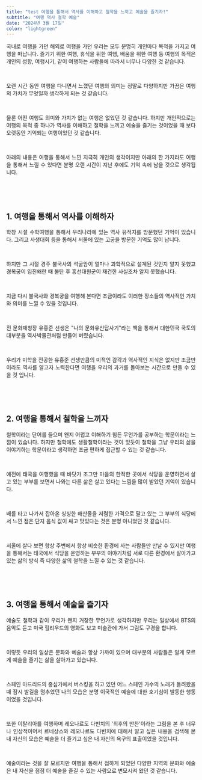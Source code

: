 ```yaml
---
title: "test 여행을 통해서 역사를 이해하고 철학을 느끼고 예술을 즐기자!"
subtitle: "여행 역사 철학 예술"
date: "2024년 3월 17일"
color: "lightgreen"
---
```



<p style="text-align: justify;" data-ke-size="size16">국내로 여행을 가던 해외로 여행을 가던 우리는 모두 분명히 개인마다 목적을 가지고 여행을 떠납니다. 즐기기 위한 여행, 휴식을 위한 여행, 배움을 위한 여행 등 여행의 목적은 개인의 성향, 여행시기, 같이 여행하는 사람들에 따라서 너무나 다양한 것 같습니다.</p>
<p style="text-align: justify;" data-ke-size="size16"><br></p>
<p style="text-align: justify;" data-ke-size="size16">오랜 시간 동안 여행을 다니면서 느꼈던 여행의 의미는 정말로 다양하지만 가끔은 여행의 가치가 무엇일까 생각하게 되는 것 같습니다.</p>
<p style="text-align: justify;" data-ke-size="size16"><br></p>
<p style="text-align: justify;" data-ke-size="size16">물론 어떤 여행도 의미와 가치가 없는 여행은 없었던 것 같습니다. 하지만 개인적으로는 여행의 목적 중 하나가 역사를 이해하고 철학을 느끼고 예술을 즐기는 것이었을 때 보다 오랫동안 기억되는 여행이었던 것 같습니다.</p>
<p style="text-align: justify;" data-ke-size="size16"><br></p>
<p style="text-align: justify;" data-ke-size="size16">아래의 내용은 여행을 통해서 느낀 지극히 개인의 생각이지만 아래의 한 가지라도 여행을 통해서 느낄 수 있다면 분명 오랜 시간이 지난 후에도 기억 속에 남을 것으로 생각됩니다.</p>
<p style="text-align: justify;" data-ke-size="size16"><br></p>
<p style="text-align: justify;" data-ke-size="size16"><br></p>
<h2 style="text-align: justify;" data-ke-size="size26"><b>1. 여행을 통해서 역사를 이해하자</b></h2>
<p style="text-align: justify;" data-ke-size="size16">학창 시절 수학여행을 통해서 우리나라에 있는 역사 유적지를 방문했던 기억이 있습니다. 그리고 사생대회 등을 통해서 서울에 있는 고궁을 방문한 기억도 많이 납니다.</p>
<p style="text-align: justify;" data-ke-size="size16"><br></p>
<p style="text-align: justify;" data-ke-size="size16">하지만 그 시절 경주 불국사의 석굴암이 얼마나 과학적으로 설계된 것인지 알지 못했고 경복궁이 임진왜란 때 불탄 후 흥선대원군이 재건한 사실조차 알지 못했습니다.</p>
<p style="text-align: justify;" data-ke-size="size16"><br></p>
<p style="text-align: justify;" data-ke-size="size16">지금 다시 불국사와 경복궁을 여행해 본다면 조금이라도 이러한 장소들의 역사적인 가치와 의미를 느낄 수 있을 것입니다.</p>
<p style="text-align: justify;" data-ke-size="size16"><br></p>
<p style="text-align: justify;" data-ke-size="size16">전 문화재청장 유홍준 선생은 "나의 문화유산답사기"라는 책을 통해서 대한민국 국토의 대부분을 역사박물관처럼 만들어 버렸습니다.&nbsp;</p>
<p style="text-align: justify;" data-ke-size="size16"><br></p>
<p style="text-align: justify;" data-ke-size="size16">우리가 미학을 전공한 유홍준 선생만큼의 미적인 감각과 역사적인 지식은 없지만 조금만이라도 역사를 알고자 노력한다면 여행을 우리의 과거를 돌아보는 시간으로 만들 수 있을 것 입니다.</p>
<p style="text-align: justify;" data-ke-size="size16"><br></p>
<p style="text-align: justify;" data-ke-size="size16"><br></p>
<h2 style="text-align: justify;" data-ke-size="size26"><b>2. 여행을 통해서 철학을 느끼자</b></h2>
<p style="text-align: justify;" data-ke-size="size16">철학이라는 단어를 들으며 왠지 어렵고 이해하기 힘든 무언가를 공부하는 학문이라는 느낌이 있습니다. 하지만 철학에도 생활철학이라는 것이 있듯이 철학을 그냥 우리의 삶을 이야기하는 학문이라고 생각하면 조금 편하게 접근할 수 있는 것 같습니다.</p>
<p style="text-align: justify;" data-ke-size="size16"><br></p>
<p style="text-align: justify;" data-ke-size="size16">예전에 태국을 여행했을 때 바닷가 조그만 마을의 한적한 곳에서 식당을 운영하면서 살고 있는 부부를 보면서 나와는 다른 삶은 살고 있다는 느낌을 많이 받았던 기억이 있습니다.</p>
<p style="text-align: justify;" data-ke-size="size16"><br></p>
<p style="text-align: justify;" data-ke-size="size16">배를 타고 나가서 잡아온 싱싱한 해산물을 저렴한 가격으로 팔고 있는 그 부부의 식당에서 느낀 점은 단지 음식 값이 싸고 맛있다는 것은 분명 아니었던 것 같습니다.</p>
<p style="text-align: justify;" data-ke-size="size16"><br></p>
<p style="text-align: justify;" data-ke-size="size16">서울에 살다 보면 항상 주변에서 항상 비슷한 환경에 사는 사람들만 만날 수 있지만 여행을 통해서는 태국에서 식당을 운영하는 부부의 이야기처럼 서로 다른 환경에서 살아가고 있는 삶의 방식 즉 다양한 삶의 철학을 느낄 수 있는 것 같습니다.</p>
<p style="text-align: justify;" data-ke-size="size16"><br></p>
<p style="text-align: justify;" data-ke-size="size16"><br></p>
<h2 style="text-align: justify;" data-ke-size="size26"><b>3. 여행을 통해서 예술을 즐기자</b></h2>
<p style="text-align: justify;" data-ke-size="size16">예술도 철학과 같이 우리가 왠지 거창한 무언가로 생각하지만 우리는 일상에서 BTS의 음악도 듣고 미국 헐리우드의 영화도 보고 미술관에 가서 그림도 구경을 합니다.</p>
<p style="text-align: justify;" data-ke-size="size16"><br></p>
<p style="text-align: justify;" data-ke-size="size16">이렇듯 우리의 일상은 문화와 예술과 항상 가까이 있으며 대부분의 사람들은 알게 모르게 예술을 즐기는 삶을 살아가고 있습니다.</p>
<p style="text-align: justify;" data-ke-size="size16"><br></p>
<p style="text-align: justify;" data-ke-size="size16">스페인 마드리드의 중심가에서 버스킹을 하고 있던 어느 스페인 가수의 노래가 들려왔을 때 잠시 발길을 멈추었던 나의 모습은 분명 이국적인 예술에 대한 호기심이 발동한 행동이었을 것입니다.</p>
<p style="text-align: justify;" data-ke-size="size16"><br></p>
<p style="text-align: justify;" data-ke-size="size16">또한 이탈리아를 여행하며 레오나르도 다빈치의 '최후의 만찬'이라는 그림을 본 후 너무나 인상적이어서 르네상스와 레오나르도 다빈치에 대해서 알고 싶은 내용을 검색해 본 내 자신의 모습은 예술을 더 즐기고 싶은 내 자신의 욕구의 표출이었을 것입니다.</p>
<p style="text-align: justify;" data-ke-size="size16"><br></p>
<p style="text-align: justify;" data-ke-size="size16">예술이라는 것을 잘 모르지만 여행을 통해서 접하게 되었던 다양한 지역의 문화와 예술은 내 자신을 점점 더 예술을 즐길 수 있는 사람으로 변모시켜 왔던 것 같습니다.</p>
<p style="text-align: justify;" data-ke-size="size16"><br></p>